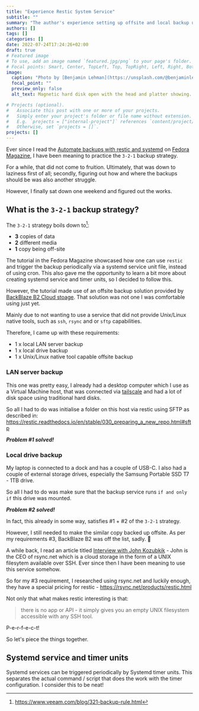 ```yaml
---
title: "Experience Restic System Service"
subtitle: ""
summary: "The author's experience setting up offsite and local backup using restic backup program."
authors: []
tags: []
categories: []
date: 2022-07-24T17:24:26+02:00
draft: true
# Featured image
# To use, add an image named `featured.jpg/png` to your page's folder.
# Focal points: Smart, Center, TopLeft, Top, TopRight, Left, Right, BottomLeft, Bottom, BottomRight.
image:
  caption: "Photo by [Benjamin Lehman](https://unsplash.com/@benjaminlehman) on [Unsplash](https://unsplash.com)"
  focal_point: ""
  preview_only: false
  alt_text: Magnetic hard disk open with the head and platter showing.

# Projects (optional).
#   Associate this post with one or more of your projects.
#   Simply enter your project's folder or file name without extension.
#   E.g. `projects = ["internal-project"]` references `content/project/deep-learning/index.md`.
#   Otherwise, set `projects = []`.
projects: []
---
```

Ever since I read the [Automate backups with restic and systemd](https://fedoramagazine.org/automate-backups-with-restic-and-systemd/) on [Fedora Magazine](https://fedoramagazine.org), I have been meaning to practice the `3-2-1` backup strategy.

For a while, that did not come to fruition. Ultimately, that was down to laziness first of all; secondly, figuring out how and where the backups should be was also another struggle.

However, I finally sat down one weekend and figured out the works.

## What is the `3-2-1` backup strategy?
The `3-2-1` strategy boils down to[^1]:
* **3** copies of data
* **2** different media
* **1** copy being off-site

The tutorial in the Fedora Magazine showcased how one can use `restic` and trigger the backup periodically via a systemd service unit file, instead of using cron. This also gave me the opportunity to learn a bit more about creating systemd service and timer units, so I decided to follow this.

However, the tutorial made use of an offsite backup solution provided by [BackBlaze B2 Cloud stoage](https://www.backblaze.com/b2/cloud-storage.html). That solution was not one I was comfortable using just yet.

Mainly due to not wanting to use a service that did not provide Unix/Linux native tools, such as `ssh`, `rsync` and or `sftp` capabilities.

Therefore, I came up with these requirements:
* 1 x local LAN server backup
* 1 x local drive backup
* 1 x Unix/Linux native tool capable offsite backup

### LAN server backup
This one was pretty easy, I already had a desktop computer which I use as a Virtual Machine host, that was connected via [tailscale](https://tailscale.com/) and had a lot of disk space using traditional hard disks.

So all I had to do was initialise a folder on this host via restic using SFTP as described in: https://restic.readthedocs.io/en/stable/030_preparing_a_new_repo.html#sftp

**_Problem #1 solved!_**

### Local drive backup
My laptop is connected to a dock and has a couple of USB-C. I also had a couple of external storage drives, especially the Samsung Portable SSD T7 - 1TB drive.

So all I had to do was make sure that the backup service runs `if and only if` this drive was mounted.

**_Problem #2 solved!_**

In fact, this already in some way, satisfies #1 + #2 of the `3-2-1` strategy.

However, I still needed to make the similar copy backed up offsite. As per my requirements #3, BackBlaze B2 was off the list, sadly. :face_with_head_bandage:

A while back, I read an article titled [Interview with John Kozubkik](https://console.dev/interviews/rsync-john-kozubik/) - John is the CEO of rsync.net which is a cloud storage in the form of a UNIX filesytem available over SSH. Ever since then I have been meaning to use this service somehow.

So for my #3 requirement, I researched using rsync.net and luckily enough, they have a special pricing for restic - https://rsync.net/products/restic.html

Not only that what makes restic interesting is that:
> there is no app or API - it simply gives you an empty UNIX filesystem accessible with any SSH tool. 

P-e-r-f-e-c-t!

So let's piece the things together.

## Systemd service and timer units
Systemd services can be triggered periodically by Systemd timer units. This separates the actual command / script that does the work with the timer configuration. I consider this to be neat!



[^1]: https://www.veeam.com/blog/321-backup-rule.html